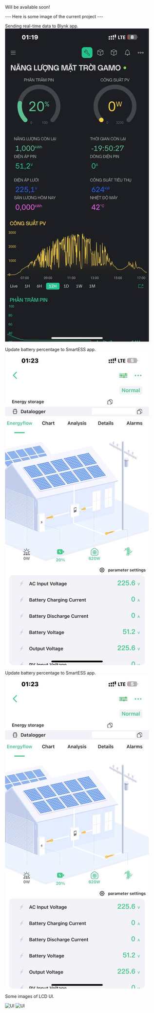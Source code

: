Will be available soon! 

--- Here is some image of the current project ---

Sending real-time data to Blynk app.
![Blynk](https://github.com/animevietsub/ESP32-Solar-Inverter-Battery-Management/blob/main/github_img/app1.jpg)

Update battery percentage to SmartESS app.
![SmartESS](https://github.com/animevietsub/ESP32-Solar-Inverter-Battery-Management/blob/main/github_img/app2.jpg)

Update battery percentage to SmartESS app.
![SmartESS](https://github.com/animevietsub/ESP32-Solar-Inverter-Battery-Management/blob/main/github_img/app2.jpg)

Some images of LCD UI.

![UI](https://github.com/animevietsub/ESP32-Solar-Inverter-Battery-Management/blob/main/github_img/lcd1.jpg)
![UI](https://github.com/animevietsub/ESP32-Solar-Inverter-Battery-Management/blob/main/github_img/lcd2.jpg)
